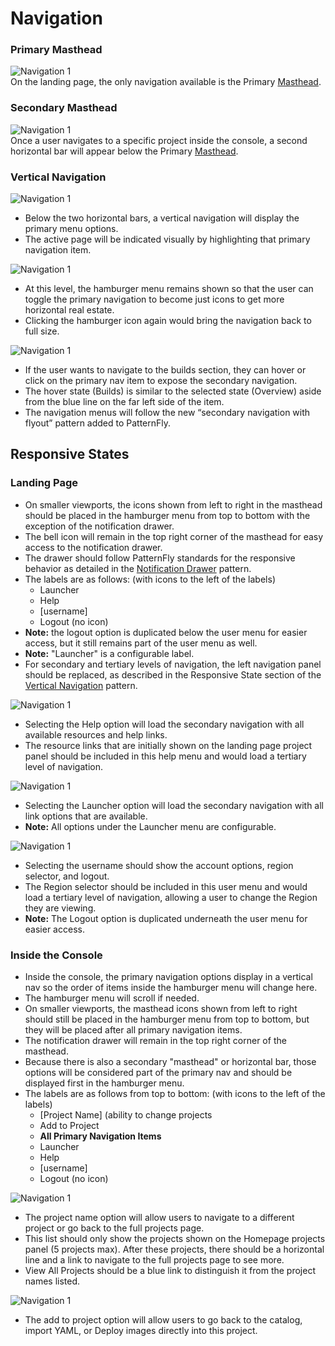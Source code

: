 # Navigation

### Primary Masthead
![Navigation 1](img/PrimaryMasthead.png)  
On the landing page, the only navigation available is the Primary [Masthead](http://openshift.github.io/openshift-origin-design/web-console/4-patterns/masthead).

### Secondary Masthead
![Navigation 1](img/SecondaryMasthead.png)  
Once a user navigates to a specific project inside the console, a second horizontal bar will appear below the Primary [Masthead](http://openshift.github.io/openshift-origin-design/web-console/4-patterns/masthead).

### Vertical Navigation
![Navigation 1](img/NAVIGATION-3.png)

- Below the two horizontal bars, a vertical navigation will display the primary menu options.
- The active page will be indicated visually by highlighting that primary navigation item.

![Navigation 1](img/NAVIGATION-4.png)

- At this level, the hamburger menu remains shown so that the user can toggle the primary navigation to become just icons to get more horizontal real estate.
- Clicking the hamburger icon again would bring the navigation back to full size.

![Navigation 1](img/NAVIGATION-3B.png)

- If the user wants to navigate to the builds section, they can hover or click on the primary nav item to expose the secondary navigation.
- The hover state (Builds) is similar to the selected state (Overview) aside from the blue line on the far left side of the item.
- The navigation menus will follow the new “secondary navigation with flyout” pattern  added to PatternFly.

## Responsive States

### Landing Page
- On smaller viewports, the icons shown from left to right in the masthead should be placed in the hamburger menu from top to bottom with the exception of the notification drawer.
- The bell icon will remain in the top right corner of the masthead for easy access to the notification drawer.
- The drawer should follow PatternFly standards for the responsive behavior as detailed in the [Notification Drawer](http://www.patternfly.org/pattern-library/communication/notification-drawer/#/design) pattern.
- The labels are as follows: (with icons to the left of the labels)
	- Launcher
	- Help
	- [username]
	- Logout (no icon)
- **Note:** the logout option is duplicated below the user menu for easier access, but it still remains part of the user menu as well.
- **Note:** "Launcher" is a configurable label.
- For secondary and tertiary levels of navigation, the left navigation panel should be replaced, as described in the Responsive State section of the [Vertical Navigation](http://www.patternfly.org/pattern-library/navigation/vertical-navigation/#/design) pattern.

![Navigation 1](img/NAVIGATION-6.png)

- Selecting the Help option will load the secondary navigation with all available resources and help links.
- The resource links that are initially shown on the landing page project panel should be included in this help menu and would load a tertiary level of navigation.

![Navigation 1](img/NAVIGATION-1C.png)

- Selecting the Launcher option will load the secondary navigation with all link options that are available.
- **Note:** All options under the Launcher menu are configurable.  

![Navigation 1](img/NAVIGATION-1.png)

- Selecting the username should show the account options, region selector, and logout.
- The Region selector should be included in this user menu and would load a tertiary level of navigation, allowing a user to change the Region they are viewing.
- **Note:** The Logout option is duplicated underneath the user menu for easier access.

### Inside the Console

- Inside the console, the primary navigation options display in a vertical nav so the order of items inside the hamburger menu will change here.
- The hamburger menu will scroll if needed.
- On smaller viewports, the masthead icons shown from left to right should still be placed in the hamburger menu from top to bottom, but they will be placed after all primary navigation items.
- The notification drawer will remain in the top right corner of the masthead.
- Because there is also a secondary "masthead" or horizontal bar, those options will be considered part of the primary nav and should be displayed first in the hamburger menu.
- The labels are as follows from top to bottom: (with icons to the left of the labels)
	- [Project Name] (ability to change projects
	- Add to Project
	- **All Primary Navigation Items**
	- Launcher
	- Help
	- [username]
	- Logout (no icon)

![Navigation 1](img/NAVIGATION-7.png)
- The project name option will allow users to navigate to a different project or go back to the full projects page.
- This list should only show the projects shown on the Homepage projects panel (5 projects max). After these projects, there should be a horizontal line and a link to navigate to the full projects page to see more.
- View All Projects should be a blue link to distinguish it from the project names listed.

![Navigation 1](img/NAVIGATION-2C.png)
- The add to project option will allow users to go back to the catalog, import YAML, or Deploy images directly into this project.
